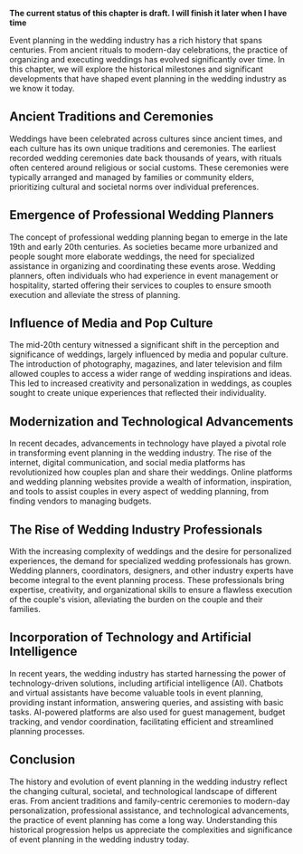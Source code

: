 **The current status of this chapter is draft. I will finish it later when I have time**

Event planning in the wedding industry has a rich history that spans centuries. From ancient rituals to modern-day celebrations, the practice of organizing and executing weddings has evolved significantly over time. In this chapter, we will explore the historical milestones and significant developments that have shaped event planning in the wedding industry as we know it today.

Ancient Traditions and Ceremonies
---------------------------------

Weddings have been celebrated across cultures since ancient times, and each culture has its own unique traditions and ceremonies. The earliest recorded wedding ceremonies date back thousands of years, with rituals often centered around religious or social customs. These ceremonies were typically arranged and managed by families or community elders, prioritizing cultural and societal norms over individual preferences.

Emergence of Professional Wedding Planners
------------------------------------------

The concept of professional wedding planning began to emerge in the late 19th and early 20th centuries. As societies became more urbanized and people sought more elaborate weddings, the need for specialized assistance in organizing and coordinating these events arose. Wedding planners, often individuals who had experience in event management or hospitality, started offering their services to couples to ensure smooth execution and alleviate the stress of planning.

Influence of Media and Pop Culture
----------------------------------

The mid-20th century witnessed a significant shift in the perception and significance of weddings, largely influenced by media and popular culture. The introduction of photography, magazines, and later television and film allowed couples to access a wider range of wedding inspirations and ideas. This led to increased creativity and personalization in weddings, as couples sought to create unique experiences that reflected their individuality.

Modernization and Technological Advancements
--------------------------------------------

In recent decades, advancements in technology have played a pivotal role in transforming event planning in the wedding industry. The rise of the internet, digital communication, and social media platforms has revolutionized how couples plan and share their weddings. Online platforms and wedding planning websites provide a wealth of information, inspiration, and tools to assist couples in every aspect of wedding planning, from finding vendors to managing budgets.

The Rise of Wedding Industry Professionals
------------------------------------------

With the increasing complexity of weddings and the desire for personalized experiences, the demand for specialized wedding professionals has grown. Wedding planners, coordinators, designers, and other industry experts have become integral to the event planning process. These professionals bring expertise, creativity, and organizational skills to ensure a flawless execution of the couple's vision, alleviating the burden on the couple and their families.

Incorporation of Technology and Artificial Intelligence
-------------------------------------------------------

In recent years, the wedding industry has started harnessing the power of technology-driven solutions, including artificial intelligence (AI). Chatbots and virtual assistants have become valuable tools in event planning, providing instant information, answering queries, and assisting with basic tasks. AI-powered platforms are also used for guest management, budget tracking, and vendor coordination, facilitating efficient and streamlined planning processes.

Conclusion
----------

The history and evolution of event planning in the wedding industry reflect the changing cultural, societal, and technological landscape of different eras. From ancient traditions and family-centric ceremonies to modern-day personalization, professional assistance, and technological advancements, the practice of event planning has come a long way. Understanding this historical progression helps us appreciate the complexities and significance of event planning in the wedding industry today.
